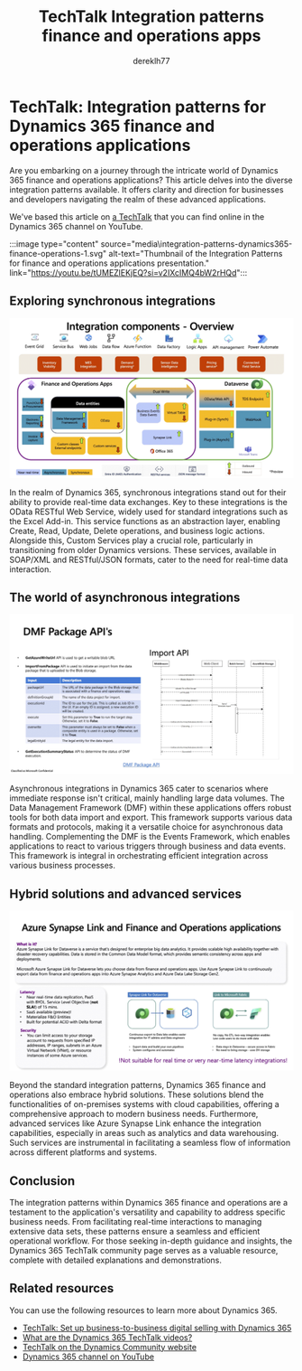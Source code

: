 ﻿---
title: TechTalk Integration patterns finance and operations apps
description: Learn about the diverse integration patterns available in Dynamics 365 finance and operations applications.
author: dereklh77
ms.author: v-heuerderek
ms.topic: conceptual
ms.date: 02/27/2024
ai-usage: ai-assisted
---

# TechTalk: Integration patterns for Dynamics 365 finance and operations applications

Are you embarking on a journey through the intricate world of Dynamics 365 finance and operations applications? This article delves into the diverse integration patterns available. It offers clarity and direction for businesses and developers navigating the realm of these advanced applications.

We've based this article on [a TechTalk](https://youtu.be/tUMEZlEKjEQ?si=v2IXcIMQ4bW2rHQd) that you can find online in the Dynamics 365 channel on YouTube.  

:::image type="content" source="media\integration-patterns-dynamics365-finance-operations-1.svg" alt-text="Thumbnail of the Integration Patterns for finance and operations applications presentation." link="https://youtu.be/tUMEZlEKjEQ?si=v2IXcIMQ4bW2rHQd":::

## Exploring synchronous integrations

![A visual overview for integration components, showing the map of finance and operations Apps and Dataverse options.](media\integration-patterns-dynamics365-finance-operations-2.svg)

In the realm of Dynamics 365, synchronous integrations stand out for their ability to provide real-time data exchanges. Key to these integrations is the OData RESTful Web Service, widely used for standard integrations such as the Excel Add-in. This service functions as an abstraction layer, enabling Create, Read, Update, Delete operations, and business logic actions. Alongside this, Custom Services play a crucial role, particularly in transitioning from older Dynamics versions. These services, available in SOAP/XML and RESTful/JSON formats, cater to the need for real-time data interaction.

## The world of asynchronous integrations

![A spreadsheet and diagram that outlines D M F package A P I s, including the process for importing A P I s.](media\integration-patterns-dynamics365-finance-operations-3.svg)

Asynchronous integrations in Dynamics 365 cater to scenarios where immediate response isn't critical, mainly handling large data volumes. The Data Management Framework (DMF) within these applications offers robust tools for both data import and export. This framework supports various data formats and protocols, making it a versatile choice for asynchronous data handling. Complementing the DMF is the Events Framework, which enables applications to react to various triggers through business and data events. This framework is integral in orchestrating efficient integration across various business processes.

## Hybrid solutions and advanced services

![A description and illustration for Azure Synapse Link and finance and operations applications.](media\integration-patterns-dynamics365-finance-operations-4.svg)

Beyond the standard integration patterns, Dynamics 365 finance and operations also embrace hybrid solutions. These solutions blend the functionalities of on-premises systems with cloud capabilities, offering a comprehensive approach to modern business needs. Furthermore, advanced services like Azure Synapse Link enhance the integration capabilities, especially in areas such as analytics and data warehousing. Such services are instrumental in facilitating a seamless flow of information across different platforms and systems.

## Conclusion

The integration patterns within Dynamics 365 finance and operations are a testament to the application's versatility and capability to address specific business needs. From facilitating real-time interactions to managing extensive data sets, these patterns ensure a seamless and efficient operational workflow. For those seeking in-depth guidance and insights, the Dynamics 365 TechTalk community page serves as a valuable resource, complete with detailed explanations and demonstrations.

## Related resources

You can use the following resources to learn more about Dynamics 365.

- [TechTalk: Set up business-to-business digital selling with Dynamics 365](set-up-dynamics-365-digital-selling.md)
- [What are the Dynamics 365 TechTalk videos?](../roles/techtalk-videos.md)  
- [TechTalk on the Dynamics Community website](https://community.dynamics.com/videos/) 
- [Dynamics 365 channel on YouTube](https://www.youtube.com/channel/UC5QxCcXhFFixs1nfmOpJlvQ)  
